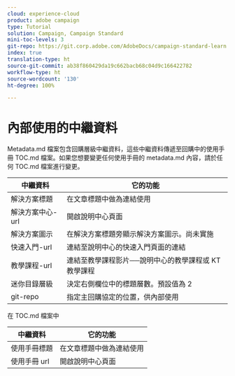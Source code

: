 ```yaml
---
cloud: experience-cloud
product: adobe campaign
type: Tutorial
solution: Campaign, Campaign Standard
mini-toc-levels: 3
git-repo: https://git.corp.adobe.com/AdobeDocs/campaign-standard-learn.zh-Hant
index: true
translation-type: ht
source-git-commit: ab38f860429da19c662bacb68c04d9c166422782
workflow-type: ht
source-wordcount: '130'
ht-degree: 100%

---
```



# 內部使用的中繼資料

Metadata.md 檔案包含回購層級中繼資料，這些中繼資料傳遞至回購中的使用手冊 TOC.md 檔案。如果您想要變更任何使用手冊的 metadata.md 內容，請於任何 TOC.md 檔案進行變更。

| 中繼資料 | 它的功能 |
|--- |--- |
| 解決方案標題 | 在文章標題中做為連結使用 |
| 解決方案中心-url | 開啟說明中心頁面 |
| 解決方案圖示 | 在解決方案標題旁顯示解決方案圖示。尚未實施 |
| 快速入門-url | 連結至說明中心的快速入門頁面的連結 |
| 教學課程-url | 連結至教學課程影片──說明中心的教學課程或 KT 教學課程 |
| 迷你目錄層級 | 決定右側欄位中的標題層數。預設值為 2 |
| git-repo | 指定主回購協定的位置，供內部使用 |

在 TOC.md 檔案中

| 中繼資料 | 它的功能 |
|--- |--- |
| 使用手冊標題 | 在文章標題中做為連結使用 |
| 使用手冊 url | 開啟說明中心頁面 |
